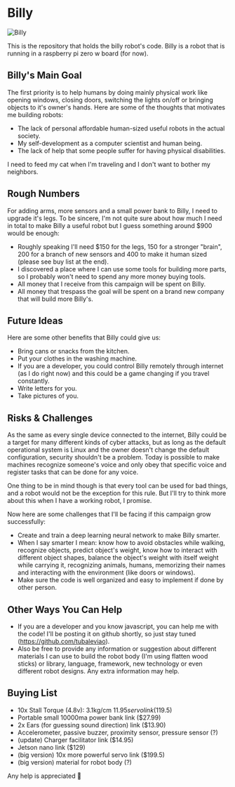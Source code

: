# Billy

![Billy](https://tuba.work/img/billy_card.jpg)

This is the repository that holds the billy robot's code. Billy is a robot that is running in a raspberry pi zero w board (for now).

## Billy's Main Goal
The first priority is to help humans by doing mainly physical work like opening windows, closing doors, switching the lights on/off or bringing objects to it's owner's hands. Here are some of the thoughts that motivates me building robots: 

* The lack of personal affordable human-sized useful robots in the actual society.
* My self-development as a computer scientist and human being.
* The lack of help that some people suffer for having physical disabilities.

I need to feed my cat when I'm traveling and I don't want to bother my neighbors.

## Rough Numbers
For adding arms, more sensors and a small power bank to Billy, I need to upgrade it's legs. To be sincere, I'm not quite sure about how much I need in total to make Billy a useful robot but I guess something around $900 would be enough:

* Roughly speaking I'll need $150 for the legs, 150 for a stronger "brain", 200 for a branch of new sensors and 400 to make it human sized (please see buy list at the end).
* I discovered a place where I can use some tools for building more parts, so I probably won't need to spend any more money buying tools.
* All money that I receive from this campaign will be spent on Billy.
* All money that trespass the goal will be spent on a brand new company that will build more Billy's.

## Future Ideas
Here are some other benefits that Billy could give us:

* Bring cans or snacks from the kitchen.
* Put your clothes in the washing machine.
* If you are a developer, you could control Billy remotely through internet (as I do right now) and this could be a game changing if you travel constantly.
* Write letters for you.
* Take pictures of you.

## Risks & Challenges
As the same as every single device connected to the internet, Billy could be a target for many different kinds of cyber attacks, but as long as the default operational system is Linux and the owner doesn't change the default configuration, security shouldn't be a problem. Today is possible to make machines recognize someone's voice and only obey that specific voice and register tasks that can be done for any voice.

One thing to be in mind though is that every tool can be used for bad things, and a robot would not be the exception for this rule. But I'll try to think more about this when I have a working robot, I promise.

Now here are some challenges that I'll be facing if this campaign grow successfully:

* Create and train a deep learning neural network to make Billy smarter.
* When I say smarter I mean: know how to avoid obstacles while walking, recognize objects, predict object's weight, know how to interact with different object shapes, balance the object's weight with itself weight while carrying it, recognizing animals, humans, memorizing their names and interacting with the environment (like doors or windows).
* Make sure the code is well organized and easy to implement if done by other person.

## Other Ways You Can Help

* If you are a developer and you know javascript, you can help me with the code! I'll be posting it on github shortly, so just stay tuned (https://github.com/tubaleviao).
* Also be free to provide any information or suggestion about different materials I can use to build the robot body (I'm using flatten wood sticks) or library, language, framework, new technology or even different robot designs. Any extra information may help.

## Buying List
* 10x Stall Torque (4.8v): 3.1kg/cm $11.95 servo link ($119.5)
* Portable small 10000ma power bank link ($27.99)
* 2x Ears (for guessing sound direction) link ($13.90)
* Accelerometer, passive buzzer, proximity sensor, pressure sensor (?)
* (update) Charger facilitator link ($14.95)
* Jetson nano link ($129)
* (big version) 10x more powerful servo link ($199.5)
* (big version) material for robot body (?)

Any help is appreciated :beer: 
